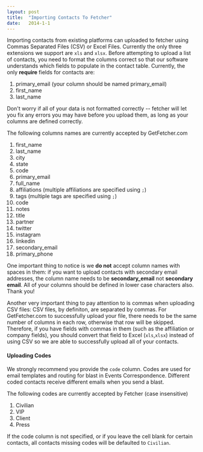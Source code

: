 ```yaml
---
layout: post
title:  "Importing Contacts To Fetcher"
date:   2014-1-1
---
```


Importing contacts from existing platforms can uploaded to fetcher using Commas Separated Files (CSV) or Excel Files. Currently the only three extensions we support are `xls` and `xlsx`. Before attempting to upload a list of contacts, you need to format the columns correct so that our software understands which fields to populate in the contact table. Currently, the only **require** fields for contacts are:

1. primary_email (your column should be named primary_email)
1. first_name
1. last_name

Don't worry if all of your data is not formatted correctly -- fetcher will let you fix any errors you may have before you upload them, as long as your columns are defined correctly.

The following columns names are currently accepted by GetFetcher.com

1. first_name
1. last_name
1. city
1. state
1. code
1. primary_email
1. full_name
1. affiliations (multiple affiliations are specified using `;`)
1. tags (multiple tags are specified using `;`)
1. code
1. notes
1. title
1. partner
1. twitter
1. instagram
1. linkedin
1. secondary_email
1. primary_phone


One important thing to notice is we **do not** accept column names with spaces in them: if you want to upload contacts with secondary email addresses, the column name needs to be **secondary_email** not **secondary email**. All of your columns should be defined in lower case characters also. Thank you!

Another very important thing to pay attention to is commas when uploading CSV files: CSV files, by definiton, are separated by commas. For GetFetcher.com to successfully upload your file, there needs to be the same number of columns in each row, otherwise that row will be skipped. Therefore, if you have fields with commas in them (such as the affiliation or company fields), you should convert that field to Excel (`xls`,`xlsx`) instead of using CSV so we are  able to successfully upload all of your contacts.

#### Uploading Codes

We strongly recommend you provide the `code` column. Codes are used for email templates and routing for blast in Events Correspondence. Different coded contacts receive different emails when you send a blast.

The following codes are currently accepted by Fetcher (case insensitive)

1. Civilian
1. VIP
1. Client
1. Press

If the code column is not specified, or if you leave the cell blank for certain contacts, all contacts missing codes will be defaulted to `Civilian`.
